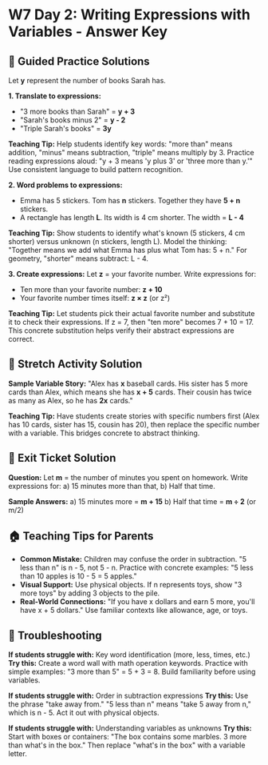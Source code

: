 # W7 Day 2: Writing Expressions with Variables - Answer Key

## 📝 Guided Practice Solutions

Let **y** represent the number of books Sarah has.

**1. Translate to expressions:**
   - "3 more books than Sarah" = **y + 3**
   - "Sarah's books minus 2" = **y - 2**
   - "Triple Sarah's books" = **3y**

**Teaching Tip:** Help students identify key words: "more than" means addition, "minus" means subtraction, "triple" means multiply by 3. Practice reading expressions aloud: "y + 3 means 'y plus 3' or 'three more than y.'" Use consistent language to build pattern recognition.

**2. Word problems to expressions:**
   - Emma has 5 stickers. Tom has **n** stickers. Together they have **5 + n** stickers.
   - A rectangle has length **L**. Its width is 4 cm shorter. The width = **L - 4**

**Teaching Tip:** Show students to identify what's known (5 stickers, 4 cm shorter) versus unknown (n stickers, length L). Model the thinking: "Together means we add what Emma has plus what Tom has: 5 + n." For geometry, "shorter" means subtract: L - 4.

**3. Create expressions:** Let **z** = your favorite number. Write expressions for:
   - Ten more than your favorite number: **z + 10**
   - Your favorite number times itself: **z × z** (or z²)

**Teaching Tip:** Let students pick their actual favorite number and substitute it to check their expressions. If z = 7, then "ten more" becomes 7 + 10 = 17. This concrete substitution helps verify their abstract expressions are correct.

## 🚀 Stretch Activity Solution

**Sample Variable Story:**
"Alex has **x** baseball cards. His sister has 5 more cards than Alex, which means she has **x + 5** cards. Their cousin has twice as many as Alex, so he has **2x** cards."

**Teaching Tip:** Have students create stories with specific numbers first (Alex has 10 cards, sister has 15, cousin has 20), then replace the specific number with a variable. This bridges concrete to abstract thinking.

## 🎯 Exit Ticket Solution

**Question:** Let **m** = the number of minutes you spent on homework. Write expressions for: a) 15 minutes more than that, b) Half that time.

**Sample Answers:** 
a) 15 minutes more = **m + 15**
b) Half that time = **m ÷ 2** (or m/2)

## 🏠 Teaching Tips for Parents

- **Common Mistake:** Children may confuse the order in subtraction. "5 less than n" is n - 5, not 5 - n. Practice with concrete examples: "5 less than 10 apples is 10 - 5 = 5 apples."
- **Visual Support:** Use physical objects. If n represents toys, show "3 more toys" by adding 3 objects to the pile.
- **Real-World Connections:** "If you have x dollars and earn 5 more, you'll have x + 5 dollars." Use familiar contexts like allowance, age, or toys.

## 🔧 Troubleshooting

**If students struggle with:** Key word identification (more, less, times, etc.)
**Try this:** Create a word wall with math operation keywords. Practice with simple examples: "3 more than 5" = 5 + 3 = 8. Build familiarity before using variables.

**If students struggle with:** Order in subtraction expressions
**Try this:** Use the phrase "take away from." "5 less than n" means "take 5 away from n," which is n - 5. Act it out with physical objects.

**If students struggle with:** Understanding variables as unknowns
**Try this:** Start with boxes or containers: "The box contains some marbles. 3 more than what's in the box." Then replace "what's in the box" with a variable letter.